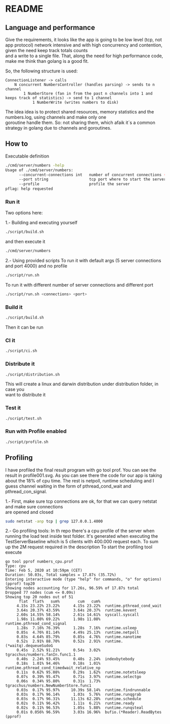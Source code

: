 # README

## Language and performance
Give the requirements, it looks like the app is going to be low level (tcp, not app protocol) network intensive and with high concurrency and contention, given the need keep track totals counts    
and a write to a single file. That, along the need for high performance code, make me think than golang is a good fit.

So, the following structure is used:
```
ConnectionListener -> calls
    N concurrent NumbersController (handles parsing) -> sends to n channel
        1 NumberStore (fan in from the past n channels into 1 and keeps track of statistics) -> send to 1 channel
            1 NumberWrite (writes numbers to disk)
```

The idea idea is to protect shared resources, memory statistics and the numbers.log, using channels and make only one   
goroutine handle them. So: not sharing them, which afaik it´s a common strategy in golang due to channels and goroutines.

## How to
Executable definition
```bash
./cmd/server/numbers -help
Usage of ./cmd/server/numbers:
      --concurrent-connections int   number of concurrent connections (default 5)
      --port string                  tcp port where to start the server (default "4000")
      --profile                      profile the server
pflag: help requested
```

### Run it    
Two options here:

1.- Building and executing yourself 
```bash
./script/build.sh
```
and then execute it 
```bash
./cmd/server/numbers 
```

2.- Using provided scripts
To run it with default args (5 server connections and port 4000) and no profile
```bash
./script/run.sh
```
To run it with different number of server connections and different port
```bash
./script/run.sh <connections> <port>
```

### Build it    
```bash
./script/build.sh
```
Then it can be run

### CI it    
```bash
./script/ci.sh
```

### Distribute it    
```bash
./script/distribution.sh
```
This will create a linux and darwin distribution under distribution folder, in case you  
want to distribute it

### Test it    
```bash
./script/test.sh
```

### Run with Profile enabled 
```bash
./script/profile.sh
```


## Profiling
I have profiled the final result program with go tool prof. You can see the result in profile001.svg.
As you can see there the code for our app is taking about the 18% of cpu time. The rest is
netpoll, runtime scheduling and I guess channel waiting in the form of pthread_cond_wait and pthread_con_signal.


1.- First, make sure tcp connections are ok, for that we can query netstat and make sure connections   
are opened and closed
```bash
sudo netstat -anp tcp | grep 127.0.0.1.4000
```
2.- Go profiling tools:
In th repo there's a cpu profile of the server when running the load test inside test folder.
It's generated when executing the TestServerBaseline which is 5 clients with 400.000 request each.
To sum up the 2M request required in the description
To start the profiling tool execute
```
go tool pprof numbers_cpu.prof
Type: cpu
Time: Feb 5, 2020 at 10:59pm (CET)
Duration: 50.03s, Total samples = 17.87s (35.72%)
Entering interactive mode (type "help" for commands, "o" for options)
(pprof) top20
Showing nodes accounting for 17.26s, 96.59% of 17.87s total
Dropped 77 nodes (cum <= 0.09s)
Showing top 20 nodes out of 51
      flat  flat%   sum%        cum   cum%
     4.15s 23.22% 23.22%      4.15s 23.22%  runtime.pthread_cond_wait
     3.64s 20.37% 43.59%      3.64s 20.37%  runtime.kevent
     2.60s 14.55% 58.14%      2.61s 14.61%  syscall.syscall
     1.98s 11.08% 69.22%      1.98s 11.08%  runtime.pthread_cond_signal
     1.28s  7.16% 76.39%      1.28s  7.16%  runtime.usleep
     0.85s  4.76% 81.14%      4.49s 25.13%  runtime.netpoll
     0.83s  4.64% 85.79%      0.85s  4.76%  runtime.nanotime
     0.52s  2.91% 88.70%      0.52s  2.91%  runtime.(*waitq).dequeueSudoG
     0.45s  2.52% 91.21%      0.54s  3.02%  tgracchus/numbers.fanIn.func1.1
     0.40s  2.24% 93.45%      0.40s  2.24%  indexbytebody
     0.18s  1.01% 94.46%      0.18s  1.01%  runtime.pthread_cond_timedwait_relative_np
     0.11s  0.62% 95.08%      0.29s  1.62%  runtime.notetsleep
     0.07s  0.39% 95.47%      0.71s  3.97%  runtime.selectgo
     0.06s  0.34% 95.80%      0.31s  1.73%  tgracchus/numbers.NewNumberStore.func1
     0.03s  0.17% 95.97%     10.39s 58.14%  runtime.findrunnable
     0.03s  0.17% 96.14%      1.03s  5.76%  runtime.runqgrab
     0.03s  0.17% 96.31%     11.13s 62.28%  runtime.schedule
     0.02s  0.11% 96.42%      1.11s  6.21%  runtime.ready
     0.02s  0.11% 96.53%      1.05s  5.88%  runtime.runqsteal
     0.01s 0.056% 96.59%      3.03s 16.96%  bufio.(*Reader).ReadBytes
(pprof)
```

